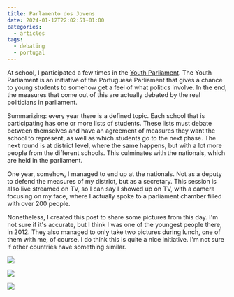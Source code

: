 ```yaml
---
title: Parlamento dos Jovens
date: 2024-01-12T22:02:51+01:00
categories:
  - articles
tags:
  - debating
  - portugal
---
```


At school, I participated a few times in the [Youth Parliament](https://jovens.parlamento.pt/). The Youth Parliament is an initiative of the Portuguese Parliament that gives a chance to young students to somehow get a feel of what politics involve. In the end, the measures that come out of this are actually debated by the real politicians in parliament.

<!--more-->

Summarizing: every year there is a defined topic. Each school that is participating has one or more lists of students. These lists must debate between themselves and have an agreement of measures they want the school to represent, as well as which students go to the next phase. The next round is at district level, where the same happens, but with a lot more people from the different schools. This culminates with the nationals, which are held in the parliament.

One year, somehow, I managed to end up at the nationals. Not as a deputy to defend the measures of my district, but as a secretary. This session is also live streamed on TV, so I can say I showed up on TV, with a camera focusing on my face, where I actually spoke to a parliament chamber filled with over 200 people.

Nonetheless, I created this post to share some pictures from this day. I'm not sure if it's accurate, but I think I was one of the youngest people there, in 2012. They also managed to only take two pictures during lunch, one of them with me, of course. I do think this is quite a nice initiative. I'm not sure if other countries have something similar.

<div class="fw fg">

![](cdn:/2012-05-parlamento-jovens-comer)

![](cdn:/2012-05-parlamento-jovens-falar)

</div>

![](cdn:/2012-05-parlamento-jovens-grupo?class=fw)
